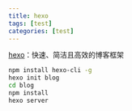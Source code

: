 ```yaml
---
title: hexo
tags: [test]
categories: [test]
---
```

[hexo](https://hexo.io/zh-cn/)：快速、简洁且高效的博客框架

```bash
npm install hexo-cli -g
hexo init blog
cd blog
npm install
hexo server
```

<!-- more -->